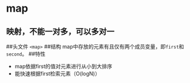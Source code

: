 map
===
映射，不能一对多，可以多对一
---
##头文件
`<map>`
##结构
map中存放的元素有且仅有两个成员变量，即`first`和`second`。
##特性
* map依据first的值对元素进行从小到大排序
* 能快速根据first检索元素（O(logN)）



